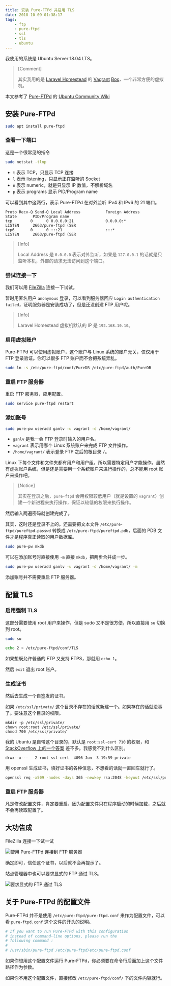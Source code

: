 ```yaml
---
title: 安装 Pure-FTPd 并启用 TLS
date: 2018-10-09 01:38:17
tags:
    - ftp
    - pure-ftpd
    - ssl
    - tls
    - ubuntu
---
```


<!-- toc -->

我使用的系统是 Ubuntu Server 18.04 LTS。

> [Comment]
>
> 其实我用的是 [Laravel Homestead][homestead] 的 [Vagrant][vagrant] [Box][homestead-box]，一个非常方便的虚拟机。

本文参考了 [Pure-FTPd][pure-ftpd] 的 [Ubuntu Community Wiki][pure-ftpd-ubuntu-community-help]

## 安装 Pure-FTPd

```bash
sudo apt install pure-ftpd
```

### 查看一下端口

这是一个很常见的指令

```bash
sudo netstat -tlnp
```

* `t` 表示 TCP，只显示 TCP 连接
* `l` 表示 listening，只显示正在监听的 Socket
* `n` 表示 numeric，就是只显示 IP 数值，不解析域名
* `p` 表示 programs 显示 PID/Program name

可以看到其中这两行，表示 Pure-FTPd 在对外监听 IPv4 和 IPv6 的 21 端口。

```plain
Proto Recv-Q Send-Q Local Address           Foreign Address         State       PID/Program name
tcp        0      0 0.0.0.0:21              0.0.0.0:*               LISTEN      2663/pure-ftpd (SER
tcp6       0      0 :::21                   :::*                    LISTEN      2663/pure-ftpd (SER
```

> [Info]
>
> Local Address 是 `0.0.0.0` 表示对外监听，如果是 `127.0.0.1` 的话就是只监听本机，外部的请求无法访问到这个端口。

### 尝试连接一下

我们可以用 [FileZilla][filezilla] 连接一下试试。

暂时用匿名用户 `anonymous` 登录，可以看到服务器回应 `Login authentication failed`，证明服务器是安装成功了，但是还没创建 FTP 用户呢。

> [Info]
>
> Laravel Homestead 虚拟机默认的 IP 是 `192.168.10.10`。

### 启用虚拟账户

Pure-FTPd 可以使用虚拟账户，这个账户与 Linux 系统的账户无关，仅仅用于 FTP 登录验证。你可以很多 FTP 账户而不会把系统弄乱。

```bash
sudo ln -s /etc/pure-ftpd/conf/PureDB /etc/pure-ftpd/auth/PureDB
```

### 重启 FTP 服务器

重启 FTP 服务器，应用配置。

```bash
sudo service pure-ftpd restart
```

### 添加账号

```bash
sudo pure-pw useradd ganlv -u vagrant -d /home/vagrant/
```

* `ganlv` 是我一会 FTP 登录时输入的用户名。
* `vagrant` 表示用哪个 Linux 系统账户来完成 FTP 文件操作。
* `/home/vagrant/` 表示登录 FTP 之后的根目录 `/`。

Linux 下每个文件和文件夹都有用户和用户组，所以需要特定用户才能操作。虽然有虚拟账户系统，但是还是需要用一个系统账户来进行操作的，总不能用 root 账户来操作吧。

> [Notice]
>
> 其实在登录之后，`pure-ftpd` 会用权限较低用户（就是设置的 `vagrant`）创建一个新进程来执行操作，保证以较低的权限来执行操作。

然后输入两遍密码就创建完成了。

其实，这时还是登录不上的。还需要把文本文件 `/etc/pure-ftpd/pureftpd.passwd` 转换成 `/etc/pure-ftpd/pureftpd.pdb`，后面的 PDB 文件才是程序真正读取的用户数据库。

```bash
sudo pure-pw mkdb
```

可以在添加账号时直接使用 `-m` 直接 `mkdb`，把两步合并成一步。

```bash
sudo pure-pw useradd ganlv -u vagrant -d /home/vagrant/ -m
```

添加账号并不需要重启 FTP 服务器。

## 配置 TLS

### 启用强制 TLS

这部分需要使用 root 用户来操作，但是 sudo 又不是很方便，所以直接用 `su` 切换到 root。

```bash
sudo su
```

```bash
echo 2 > /etc/pure-ftpd/conf/TLS
```

如果想既允许普通的 FTP 又支持 FTPS，那就用 `echo 1`。

然后 `exit` 退出 root 账户。

### 生成证书

然后去生成一个自签发的证书。

如果 `/etc/ssl/private/` 这个目录不存在的话就新建一个。如果存在的话就没事了。要注意这个目录的权限。

```
mkdir -p /etc/ssl/private/
chown root:root /etc/ssl/private/
chmod 700 /etc/ssl/private/
```

我的 Ubuntu 是自带这个目录的，默认是 `root:ssl-cert 710` 的权限，和 [StackOverflow 上的一个答案][ubuntu-ssl-cert-permission] 差不多。我感觉不到什么区别。

```plain
drwx--x---   2 root ssl-cert  4096 Jun  3 19:59 private
```

用 openssl 生成证书，填好证书的各种信息，不想看的话就一直回车就行了。

```bash
openssl req -x509 -nodes -days 365 -newkey rsa:2048 -keyout /etc/ssl/private/pure-ftpd.pem -out /etc/ssl/private/pure-ftpd.pem
```

### 重启 FTP 服务器

凡是修改配置文件，肯定要重启，因为配置文件只在程序启动的时候加载，之后就不会再读取配置了。

## 大功告成

FileZilla 连接一下试一试

![使用 Pure-FTPd 连接到 FTP 服务器](/images/install-pure-ftpd-enable-tls/filezilla-connect.jpg)

确定即可，信任这个证书，以后就不会再提示了。

站点管理器中也可以要求显式的 FTP 通过 TLS。

![要求显式的 FTP 通过 TLS](/images/install-pure-ftpd-enable-tls/filezilla-explicit-tls.jpg)

## 关于 Pure-FTPd 的配置文件

Pure-FTPd 并不是使用 `/etc/pure-ftpd/pure-ftpd.conf` 来作为配置文件，可以看 `pure-ftpd.conf` 这个文件的开头的说明。

```conf
# If you want to run Pure-FTPd with this configuration
# instead of command-line options, please run the
# following command :
#
# /usr/sbin/pure-ftpd /etc/pure-ftpd/etc/pure-ftpd.conf
```

如果你想用这个配置文件运行 Pure-FTPd，你必须要在命令行后面加上这个文件路径作为参数。

如果你不用这个配置文件，直接修改 `/etc/pure-ftpd/conf/` 下的文件内容就行。

[pure-ftpd]: https://www.pureftpd.org/
[pure-ftpd-ubuntu-community-help]: https://help.ubuntu.com/community/PureFTP
[homestead]: https://laravel.com/docs/5.7/homestead
[vagrant]: https://www.vagrantup.com/
[homestead-box]: https://app.vagrantup.com/laravel/boxes/homestead
[filezilla]: https://filezilla-project.org/
[ubuntu-ssl-cert-permission]: https://serverfault.com/questions/259302/best-location-for-ssl-certificate-and-private-keys-on-ubuntu/259307#259307
